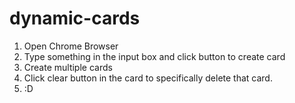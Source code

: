 # dynamic-cards

1. Open Chrome Browser
2. Type something in the input box and click button to create card
3. Create multiple cards
4. Click clear button in the card to specifically delete that card.
5. :D
